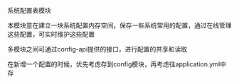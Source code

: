 系统配置表模块

本模块意在建立一块系统配置内存空间，保存一些系统常用的配置，通过在线管理这些配置，可实时维护这些配置

多模块之间可通过config-api提供的接口，进行配置的共享和读取

在新增一个配置的时候，优先考虑存到config模块，再考虑往application.yml中存